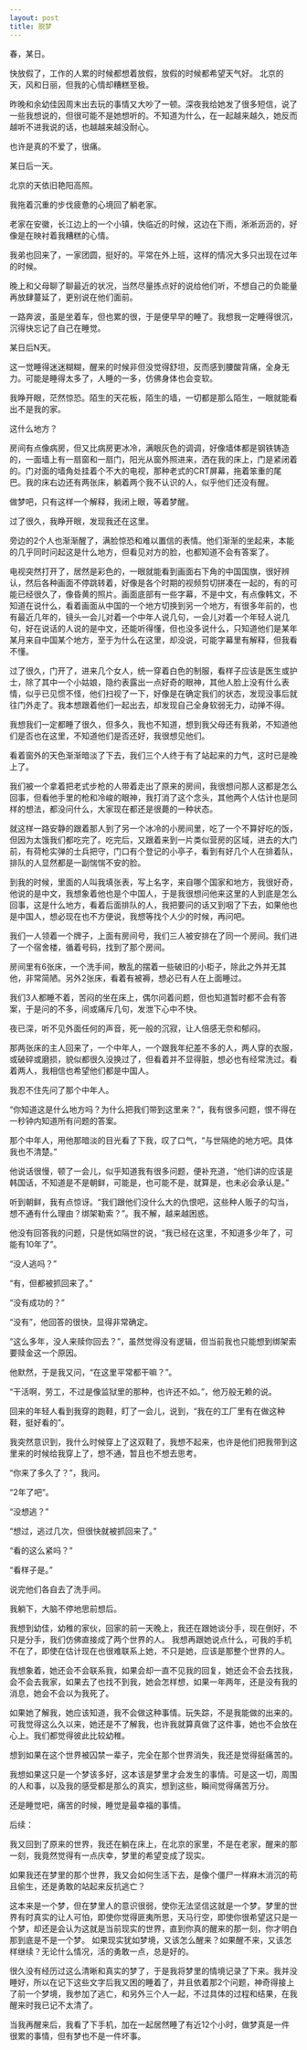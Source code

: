 ```yaml
---
layout: post
title: 脱梦
---
```


春，某日。

快放假了，工作的人累的时候都想着放假，放假的时候都希望天气好。
北京的天，风和日丽，但我的心情却糟糕至极。

昨晚和余幼佳因周末出去玩的事情又大吵了一顿。深夜我给她发了很多短信，说了一些我想说的，但很可能不是她想听的。不知道为什么，在一起越来越久，她反而越听不进我说的话，也越越来越没耐心。

也许是真的不爱了，很痛。


某日后一天。

北京的天依旧艳阳高照。

我拖着沉重的步伐疲惫的心境回了躺老家。

老家在安徽，长江边上的一个小镇，快临近的时候，这边在下雨，淅淅沥沥的，好像是在映衬着我糟糕的心情。


我弟也回来了，一家团圆，挺好的。平常在外上班，这样的情况大多只出现在过年的时候。

晚上和父母聊了聊最近的状况，当然尽量拣点好的说给他们听，不想自己的负能量再放肆蔓延了，更别说在他们面前。

一路奔波，虽是坐着车，但也累的很，于是便早早的睡了。我想我一定睡得很沉，沉得快忘记了自己在睡觉。


某日后N天。

这一觉睡得迷迷糊糊，醒来的时候非但没觉得舒坦，反而感到腰酸背痛，全身无力。可能是睡得太多了，人睡的一多，仿佛身体也会变软。

我睁开眼，茫然惊恐。陌生的天花板，陌生的墙，一切都是那么陌生，一眼就能看出不是我的家。

这什么地方？

房间有点像病房，但又比病房更冰冷，满眼灰色的调调，好像墙体都是钢铁铸造的，一面墙上有一扇窗和一扇门，阳光从窗外照进来，洒在我的床上，门是紧闭着的。门对面的墙角处挂着个不大的电视，那种老式的CRT屏幕，拖着笨重的尾巴。我的床右边还有两张床，躺着两个我不认识的人，似乎他们还没有醒。

做梦吧，只有这样一个解释，我闭上眼，等着梦醒。

过了很久，我睁开眼，发现我还在这里。

旁边的2个人也渐渐醒了，满脸惊恐和难以置信的表情。他们渐渐的坐起来，本能的几乎同时问起这是什么地方，但看见对方的脸，也都知道不会有答案了。

电视突然打开了，居然是彩色的，一眼就能看到画面右下角的中国国旗，很好辨认，然后各种画面不停跳转着，好像是各个时期的视频剪切拼凑在一起的，有的可能已经很久了，像昏黄的照片。画面底部有一些字幕，不是中文，有点像韩文，不知道在说什么，看着画面从中国的一个地方切换到另一个地方，有很多年前的，也有最近几年的，镜头一会儿对着一个中年人说几句，一会儿对着一个年轻人说几句，好在说话的人说的是中文，还能听得懂，但也没多说什么，只知道他们是某年某月来自中国某个地方，至于为什么在这里，却没说，可能字幕里有解释，但我看不懂。

过了很久，门开了，进来几个女人，统一穿着白色的制服，看样子应该是医生或护士，除了其中一个小姑娘，隐约表露出一点好奇的眼神，其他人脸上没有什么表情，似乎已见惯不怪，他们扫视了一下，好像是在确定我们的状态，发现没事后就往门外走了。我本想跟着他们一起出去，却发现自己全身软弱无力，动掸不得。

我想我们一定都睡了很久，但多久，我也不知道，想到我父母还有我弟，不知道他们是否也在这里，不知道他们是否还好，我很想见他们。

看着窗外的天色渐渐暗淡了下去，我们三个人终于有了站起来的力气，这时已是晚上了。

我们被一个拿着把老式步枪的人带着走出了原来的房间，我很想问那人这都是怎么回事，但看他手里的枪和冷峻的眼神，我打消了这个念头，其他两个人估计也是同样的想法，都没问什么，大家现在都还是很薨的一种状态。

就这样一路安静的跟着那人到了另一个冰冷的小房间里，吃了一个不算好吃的饭，但因为太饿我们都吃完了。吃完后，又跟着来到一片类似营房的区域，进去的大门前，有荷枪实弹的士兵把守，门口有个登记的小亭子，看到有好几个人在排着队，排队的人显然都是一副惴惴不安的脸。

到我的时候，里面的人叫我填张表，写上名字，来自哪个国家和地方，我很好奇，他说的是中文，我想象着他也是个中国人，于是我很想问他来这里的人到底是怎么回事，这是什么地方，看着后面排队的人，我把要问的话又到咽了下去，如果他也是中国人，想必现在也不方便说，我想等找个人少的时候，再问吧。

我们一人领着一个牌子，上面有房间号，我们三人被安排在了同一个房间。我们进了一个宿舍楼，循着号码，找到了那个房间。

房间里有6张床，一个洗手间，散乱的摆着一些破旧的小柜子，除此之外并无其他，非常简陋。另外2张床，看着有被褥，想必已有人在上面睡过。

我们3人都睡不着，苦闷的坐在床上，偶尔问着问题，但也知道暂时都不会有答案，于是问的不多，间或痛斥几句，发泄下心中不快。

夜已深，听不见外面任何的声音，死一般的沉寂，让人倍感无奈和郁闷。

那两张床的主人回来了，一个中年人，一个跟我年纪差不多的人，两人穿的衣服，或破碎或磨损，貌似都很久没换过了，但看着并不显得脏，想必也有经常洗过。看着两人，我相信也希望他们都是中国人。

我忍不住先问了那个中年人。

“你知道这是什么地方吗？为什么把我们带到这里来？”，我有很多问题，恨不得在一秒钟内知道所有问题的答案。

那个中年人，用他那暗淡的目光看了下我，叹了口气，“与世隔绝的地方吧。具体我也不清楚。”

他说话很慢，顿了一会儿，似乎知道我有很多问题，便补充道，“他们讲的应该是韩国话，不知道是不是朝鲜，可能是，也可能不是，就算是，也未必会承认是。”

听到朝鲜，我有点惊讶。“我们跟他们没什么大的仇恨吧，这些种人贩子的勾当，想不通有什么理由？绑架勒索？”。我不解，越来越困惑。

他没有回答我的问题，只是恍如隔世的说，“我已经在这里，不知道多少年了，可能有10年了”。

“没人逃吗？”

“有，但都被抓回来了。”

“没有成功的？”

“没有”，他回答的很快，显得非常确定。

“这么多年，没人来赎你回去？”，虽然觉得没有逻辑，但当前我也只能想到绑架索要赎金这一个原因。

他默然，于是我又问，“在这里平常都干嘛？”。

“干活啊，劳工，不过是像监狱里的那种，也许还不如。”，他万般无赖的说。

回来的年轻人看到我穿的跑鞋，盯了一会儿，说到，“我在的工厂里有在做这种鞋，挺好看的”。

我突然意识到，我什么时候穿上了这双鞋了，我想不起来，也许是他们把我带到这里来的时候给我穿上了，想不通，暂且也不想去思考。

“你来了多久了？”，我问。

“2年了吧”。

“没想逃？”

“想过，逃过几次，但很快就被抓回来了。”

“看的这么紧吗？”

“看样子是。”

说完他们各自去了洗手间。

我躺下，大脑不停地思前想后。

我想到幼佳，幼稚的家伙，回家的前一天晚上，我还在跟她谈分手，现在倒好，不只是分手，我们仿佛直接成了两个世界的人。
我想再跟她说点什么，可我的手机不在了，即使在估计现在也很难联系上她，不只是她，应该是那整个世界的人。

我想象着，她还会不会联系我，如果会却一直不见我的回复，她还会不会去找我，会不会去我家，如果去了也找不到我，她会怎样想，如果一年两年，还是没有我的消息，她会不会以为我死了。

如果她了解我，她应该知道，我不会做这种事情。玩失踪，不是我能做的出来的。可我觉得这么久以来，她还是不了解我，也许我就算真做了这件事，她也不会放在心上。我们都觉得彼此比较幼稚。

想到如果在这个世界被囚禁一辈子，完全在那个世界消失，我还是觉得挺痛苦的。

我想如果这只是一个梦该多好，这本该是梦里才会发生的事情。可是这一切，周围的人和事，以及我的感受都是那么的真实，想到这些，瞬间觉得痛苦万分。

还是睡觉吧，痛苦的时候，睡觉是最幸福的事情。


后续：

我又回到了原来的世界，我还在躺在床上，在北京的家里，不是在老家，醒来的那一刻，我竟然觉得有一点庆幸，梦里的希望变成了现实。

如果我还在梦里的那个世界，我又会如何生活下去，是像个僵尸一样麻木消沉的苟且偷生，还是勇敢的站起来反抗逃亡？

这本来是一个梦，但在梦里人的意识很弱，使你无法坚信这就是一个梦。梦里的世界有时真实的让人可怕，即使你觉得匪夷所思，天马行空，即使你很希望这只是一个梦，却还是会认为这就是当前现实的世界，直到你真的醒来的那一刻，你才明白那到底是不是一个梦。
如果现实犹如梦境，又该怎么醒来？如果醒不来，又该怎样继续？无论什么情况，活的勇敢一点，总是好的。

很久没有经历过这么清晰和真实的梦了，于是我将梦里的情境记录了下来。我并没睡好，所以在记下这些文字后我又困的睡着了，并且依着那2个问题，神奇得接上了前一个梦境，我参加了逃亡，和另外三个人一起，不过具体的过程和结果，在我醒来时我已记不太清了。

当我再醒来后，我看了下手机，加在一起居然睡了有近12个小时，做梦真是一件很累的事情，但有梦也不是一件坏事。
